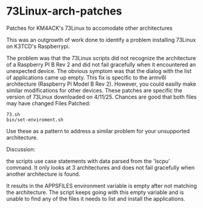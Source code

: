 # 73Linux-arch-patches
Patches for KM4ACK's 73Linux to accomodate other architectures

This was an outgrowth of work done to identify a problem installing 73Linux on K3TCD's Raspberrypi.

The problem was that the 73Linux scripts did not recognize the architecture of a Raspberry PI B Rev 2 and did not fail gracefully when it encountered an unexpected device.
The obvious symptom was that the dialog with the list of applications came up empty. 
This fix is specific to the armv6l architecture (Raspberry Pi Model B Rev 2). However, you could easilly make similar modifications for other devices.
These patches are specific the version of 73Linux downloaded on 4/11/25. Chances are good that both files may have changed
Files Patched:

	73.sh
	bin/set-enviroment.sh

Use these as a pattern to address a similar problem for your unsupported architecture.

Discussion:

the scripts use case statements with data parsed from the 'lscpu' command.
It only looks at 3 architectures and does not fail gracefully when another architecture is found.

It results in the APPSFILES environment variable is empty after not matching the architecture.
The script keeps going with this empty variable and is unable to find any of the files it needs to list and install the applications.


